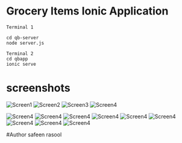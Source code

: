 # Grocery Items Ionic Application

```
Terminal 1

cd qb-server
node server.js

Terminal 2
cd qbapp
ionic serve
```

# screenshots

![Screen1](screenshots/1.png)
![Screen2](screenshots/2.png)
![Screen3](screenshots/3.png)
![Screen4](screenshots/4.png)

![Screen4](screenshots/5.png)
![Screen4](screenshots/6.png)
![Screen4](screenshots/7.png)
![Screen4](screenshots/8.png)
![Screen4](screenshots/9.png)
![Screen4](screenshots/10.png)
![Screen4](screenshots/11.png)
![Screen4](screenshots/12.png)
![Screen4](screenshots/13.png)


#Author
 safeen rasool